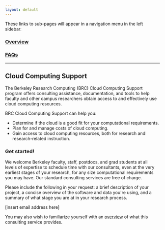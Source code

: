 ```yaml
---
layout: default
---
```


These links to sub-pages will appear in a navigation menu in the left sidebar:

### [Overview](https://ucberkeley.github.io/brc-draft-documentation/cloud/overview.html)

### [FAQs](https://ucberkeley.github.io/brc-draft-documentation/cloud/faqs.html)

---

## Cloud Computing Support

The Berkeley Research Computing (BRC) Cloud Computing Support program offers consulting assistance, documentation, and tools to help faculty and other campus researchers obtain access to and effectively use cloud computing resources.

BRC Cloud Computing Support can help you:

* Determine if the cloud is a good fit for your computational requirements.
* Plan for and manage costs of cloud computing.
* Gain access to cloud computing resources, both for research and research-related instruction.

### Get started!

We welcome Berkeley faculty, staff, postdocs, and grad students at all levels of expertise to schedule time with our consultants, even at the very earliest stages of your research, for any size computational requirements you may have. Our standard consulting services are free of charge.

Please include the following in your request: a brief description of your project, a concise overview of the software and data you're using, and a summary of what stage you are at in your research process.

[insert email address here]

You may also wish to familiarize yourself with an [overview](https://ucberkeley.github.io/brc-draft-documentation/cloud/overview.html) of what this consulting service provides.

